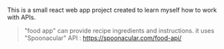 This is a small react web app project created to learn myself how to work with APIs. 
> "food app" can provide recipe ingredients and instructions.
> it uses "Spoonacular" API : https://spoonacular.com/food-api/
